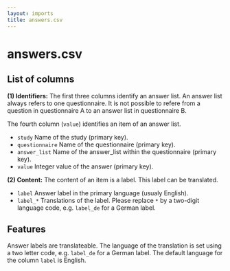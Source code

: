 ```yaml
---
layout: imports
title: answers.csv
---
```


answers.csv
===========

## List of columns

**(1) Identifiers:** The first three columns identify an answer list. An answer list always refers to one questionnaire. It is not possible to refere from a question in questionnaire A to an answer list in questionnaire B.

The fourth column (`value`) identifies an item of an answer list.

* `study` Name of the study (primary key).
* `questionnaire` Name of the questionnaire (primary key).
* `answer_list` Name of the answer_list within the questionnaire (primary key).
* `value` Integer value of the answer (primary key).

**(2) Content:** The content of an item is a label. This label can be translated.

* `label` Answer label in the primary language (usualy English).
* `label_*` Translations of the label. Please replace `*` by a two-digit language code, e.g. `label_de` for a German label.

## Features

Answer labels are translateable. The language of the translation is set using
a two letter code, e.g. `label_de` for a German label. The default language
for the column `label` is English.
